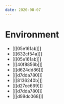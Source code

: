 ```yaml
---
date: 2020-08-07
---
```


# Environment

- [[[05e161ab]]]
- [[[632cf54a]]]
- [[[05e161ab]]]
- [[[40f8856b]]]
- [[[d624dd86]]]
- [[[d7dda780]]]
- [[[8136240b]]]
- [[[d27ce669]]]
- [[[d7dda780]]]
- [[[d99dc068]]]
